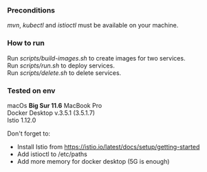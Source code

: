 ### Preconditions
_mvn_, _kubectl_ and _istioctl_ must be available on your machine.

### How to run
Run _scripts/build-images.sh_ to create images for two services.\
Run _scripts/run.sh_ to deploy services.\
Run _scripts/delete.sh_ to delete services.

### Tested on env
macOs **Big Sur 11.6** MacBook Pro\
Docker Desktop v.3.5.1 (3.5.1.7)\
Istio 1.12.0

Don't forget to: 
* Install Istio from https://istio.io/latest/docs/setup/getting-started
* Add istioctl to /etc/paths
* Add more memory for docker desktop (5G is enough)
